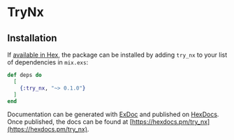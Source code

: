# TryNx

## Installation

If [available in Hex](https://hex.pm/docs/publish), the package can be installed
by adding `try_nx` to your list of dependencies in `mix.exs`:

```elixir
def deps do
  [
    {:try_nx, "~> 0.1.0"}
  ]
end
```

Documentation can be generated with [ExDoc](https://github.com/elixir-lang/ex_doc)
and published on [HexDocs](https://hexdocs.pm). Once published, the docs can
be found at [https://hexdocs.pm/try_nx](https://hexdocs.pm/try_nx).

